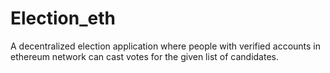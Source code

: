 # Election_eth
A decentralized election application where people with verified accounts in ethereum network can cast votes for the given list of candidates.
